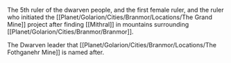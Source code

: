 The 5th ruler of the dwarven people, and the first female ruler, and the ruler who initiated the [[Planet/Golarion/Cities/Branmor/Locations/The Grand Mine]] project after finding [[Mithral]] in mountains surrounding [[Planet/Golarion/Cities/Branmor/Branmor]].

The Dwarven leader that [[Planet/Golarion/Cities/Branmor/Locations/The Fothganehr Mine]] is named after.